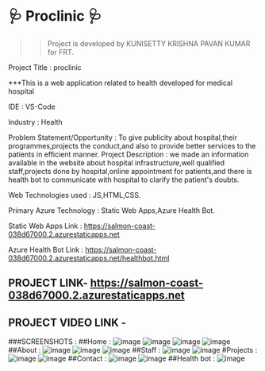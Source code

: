 # 🩺 Proclinic 🩺
>>Project is developed by KUNISETTY KRISHNA PAVAN KUMAR for FRT.

Project Title : proclinic

***This is a web application related to health developed for medical hospital

IDE : VS-Code

Industry : Health

Problem Statement/Opportunity : To give publicity about hospital,their programmes,projects the conduct,and also to provide better services to the patients in efficient manner.
Project Description : we made an information available in the website about hospital infrastructure,well qualified staff,projects done by hospital,online appointment for patients,and there is health bot to communicate with hospital to clarify the patient's doubts.

Web Technologies used : JS,HTML,CSS.

Primary Azure Technology : Static Web Apps,Azure Health Bot.

Static Web Apps Link : https://salmon-coast-038d67000.2.azurestaticapps.net

Azure Health Bot Link : https://salmon-coast-038d67000.2.azurestaticapps.net/healthbot.html

## PROJECT LINK- https://salmon-coast-038d67000.2.azurestaticapps.net

## PROJECT VIDEO LINK -
###SCREENSHOTS :
##Home :
![image](https://user-images.githubusercontent.com/118153235/212477214-1f4fed66-5f5f-426e-a4f1-c904ac4ee3e0.png)
![image](https://user-images.githubusercontent.com/118153235/212477272-fa70faca-a614-4909-b250-84558690c44f.png)
![image](https://user-images.githubusercontent.com/118153235/212477342-e5cf71be-2b07-4960-adf0-1b8109cdd7eb.png)
![image](https://user-images.githubusercontent.com/118153235/212477374-cf095c03-28b1-41eb-950a-b3088c9394a8.png)
##About :
![image](https://user-images.githubusercontent.com/118153235/212477417-b35141cf-5886-410c-ad13-9168297b348f.png)
![image](https://user-images.githubusercontent.com/118153235/212477528-4b29ae6a-6e1d-4ba5-a2f9-43ad1efe9830.png)
![image](https://user-images.githubusercontent.com/118153235/212477454-40170c27-cd30-4b37-b54a-6acb71524b07.png)
##Staff :
![image](https://user-images.githubusercontent.com/118153235/212477626-ea7f9336-e2fb-401c-b168-3e0b83f92cfd.png)
![image](https://user-images.githubusercontent.com/118153235/212477647-ee7de3a9-451f-4a2f-9f57-9c4357b24152.png)
#Projects :
![image](https://user-images.githubusercontent.com/118153235/212477847-898472d3-a1d0-4c01-a620-a509844c0723.png)
![image](https://user-images.githubusercontent.com/118153235/212477817-28e940d3-a132-4b3c-a3f5-cc950c26b3e8.png)
##Contact :
![image](https://user-images.githubusercontent.com/118153235/212477948-bd4fe26c-6c3e-44e5-a84a-043a7c9bfb90.png)
![image](https://user-images.githubusercontent.com/118153235/212478049-397a83b4-71f2-4f7f-87a0-b83a6d001d1c.png)
##Health bot :
![image](https://user-images.githubusercontent.com/118153235/212478209-3f505a0a-a94d-4ea0-a804-8f5bab7c99c0.png)



